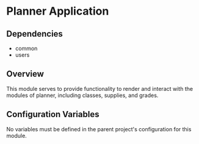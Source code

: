 # Planner Application

## Dependencies
* common
* users

## Overview
This module serves to provide functionality to render and interact with the modules of planner, including classes,
supplies, and grades.

## Configuration Variables
No variables must be defined in the parent project's configuration for this module.
